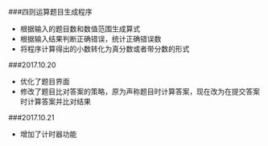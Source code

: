 ###四则运算题目生成程序
 - 根据输入的题目数和数值范围生成算式
 - 根据输入结果判断正确错误，统计正确错误数
 - 将程序计算得出的小数转化为真分数或者带分数的形式
 
###2017.10.20
 - 优化了题目界面
 - 修改了题目比对答案的策略，原为声称题目时计算答案，现在改为在提交答案时计算答案并比对结果

###2017.10.21
 - 增加了计时器功能